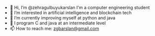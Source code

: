 - 👋 Hi, I’m @zehragulbuyukarslan I'm a computer engineering student
- 👀 I’m interested in artificial intelligence and blockchain tech
- 🌱 I’m currently improving myself at python and java
- 🌱 I program C and java at an intermediate level
- 📫 How to reach me: zgbarslan@gmail.com

